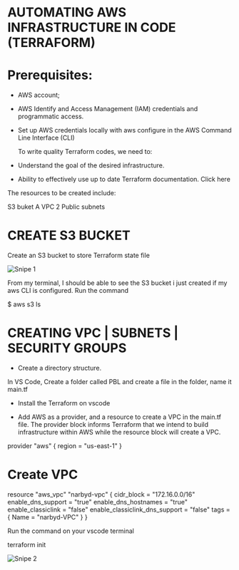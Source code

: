 # AUTOMATING AWS INFRASTRUCTURE IN CODE (TERRAFORM)

# Prerequisites:

- AWS account;
- AWS Identify and Access Management (IAM) credentials and programmatic access.
- Set up AWS credentials locally with aws configure in the AWS Command Line Interface (CLI)

  To write quality Terraform codes, we need to:

- Understand the goal of the desired infrastructure.
- Ability to effectively use up to date Terraform documentation. Click here

The resources to be created include:

S3 buket
A VPC
2 Public subnets

# CREATE S3 BUCKET

Create an S3 bucket to store Terraform state file

![Snipe 1](https://github.com/Mirahkeyz/Darey.io-Projects/assets/134533695/697b3c4e-8ff2-45ad-ab4e-76866cc2f506)

From my terminal, I should be able to see the S3 bucket i just created if my aws CLI is configured. Run the command

$ aws s3 ls

# CREATING VPC | SUBNETS | SECURITY GROUPS

- Create a directory structure.

In VS Code, Create a folder called PBL and create a file in the folder, name it main.tf

- Install the Terraform on vscode

- Add AWS as a provider, and a resource to create a VPC in the main.tf file. The provider block informs Terraform that we intend to build infrastructure within AWS while the resource block will create a VPC.

provider "aws" {
  region = "us-east-1"
}

# Create VPC
resource "aws_vpc" "narbyd-vpc" {
  cidr_block                     = "172.16.0.0/16"
  enable_dns_support             = "true"
  enable_dns_hostnames           = "true"
  enable_classiclink             = "false"
  enable_classiclink_dns_support = "false"
  tags = {
    Name = "narbyd-VPC"
  }
}

Run the command on your vscode terminal

terraform init

![Snipe 2](https://github.com/Mirahkeyz/Darey.io-Projects/assets/134533695/ae95acbc-6042-4036-b707-ef6b1d8a011b)
























